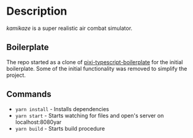 # Description
*kamikaze* is a super realistic air combat simulator.

## Boilerplate

The repo started as a clone of [pixi-typescript-boilerplate](https://github.com/yordan-kanchelov/pixi-typescript-boilerplate) for the initial boilerplate. Some of the initial functionality was removed to simplify the project.

## Commands

-   `yarn install` - Installs dependencies
-   `yarn start` - Starts watching for files and open's server on localhost:8080yar
-   `yarn build` - Starts build procedure

